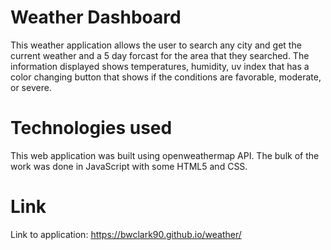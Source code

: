 #  Weather Dashboard

This weather application allows the user to search any city and get the current weather and a 5 day forcast for the area that they searched. The information displayed shows temperatures, humidity, uv index that has a color changing button that shows if the conditions are favorable, moderate, or severe. 


# Technologies used
This web application was built using openweathermap API. The bulk of the work was done in JavaScript with some HTML5 and CSS. 

# Link
Link to application: https://bwclark90.github.io/weather/